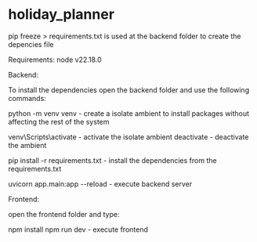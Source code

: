 # holiday_planner

pip freeze > requirements.txt is used at the backend folder to create the depencies file

Requirements:
node v22.18.0

Backend:

To install the dependencies open the backend folder and use the following commands:

python -m venv venv - create a isolate ambient to install packages without affecting the rest of the system

venv\Scripts\activate - activate the isolate ambient
deactivate - deactivate the ambient

pip install -r requirements.txt - install the dependencies from the requirements.txt

uvicorn app.main:app --reload - execute backend server

Frontend:

open the frontend folder and type:

npm install
npm run dev - execute frontend
